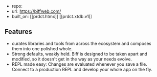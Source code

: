 
- repo: 
- url: https://biffweb.com/
- built_on: [[prdct.htmx]] [[prdct.xtdb.v1]]

## Features

- curates libraries and tools from across the ecosystem and composes them into one polished whole.
- Strong defaults, weakly held. Biff is designed to be taken apart and modified, so it doesn't get in the way as your needs evolve.
- REPL made easy: Changes are evaluated whenever you save a file. Connect to a production REPL and develop your whole app on the fly.
